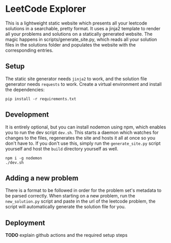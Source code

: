 # LeetCode Explorer

This is a lightweight static website which presents all your leetcode solutions in a searchable, pretty format. It uses a jinja2 template to render all your problems and solutions on a statically generated website. The magic happens in scripts/generate_site.py, which reads all your solution files in the solutions folder and populates the website with the corresponding entries.

## Setup

The static site generator needs `jinja2` to work, and the solution file generator needs `requests` to work. Create a virtual environment and install the dependencies:

```
pip install -r requirements.txt
```

## Development

It is entirely optional, but you can install nodemon using npm, which enables you to run the dev script `dev.sh`. This starts a daemon which watches for changes to the files, regenerates the site and hosts it all at once so you don't have to. If you don't use this, simply run the `generate_site.py` script yourself and host the `build` directory yourself as well.

```
npm i -g nodemon
./dev.sh
```

## Adding a new problem

There is a format to be followed in order for the problem set's metadata to be parsed correctly. When starting on a new problem, run the `new_solution.py` script and paste in the url of the leetcode problem, the script will automatically generate the solution file for you.

## Deployment

**TODO**
explain github actions and the required setup steps
